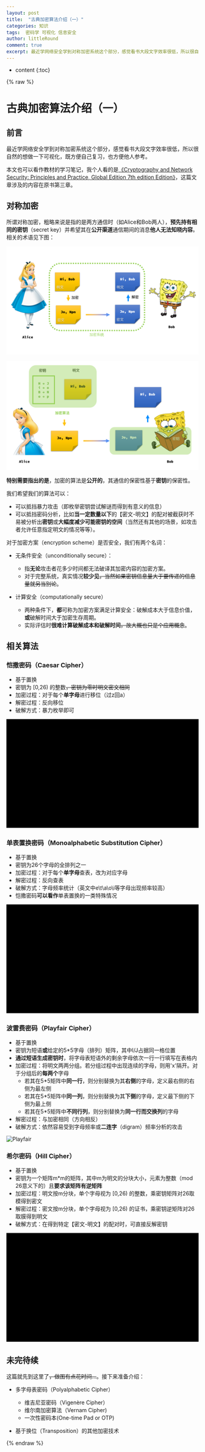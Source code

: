 ```yaml
---
layout: post
title:  "古典加密算法介绍（一）"
categories: 知识
tags:  密码学 可视化 信息安全
author: littleRound
comment: true
excerpt: 最近学网络安全学到对称加密系统这个部分，感觉看书大段文字效率很低，所以很自然的想做一下可视化，既方便自己复习，也方便他人参考；第（一）篇主要介绍对称加密的一些基本概念以及一些基于置换的古典加密算法。
---
```


* content
{:toc}

{% raw %}

# 古典加密算法介绍（一）

## 前言

最近学网络安全学到对称加密系统这个部分，感觉看书大段文字效率很低，所以很自然的想做一下可视化，既方便自己复习，也方便他人参考。

本文也可以看作教材的学习笔记，我个人看的是[《Cryptography and Network Security: Principles and Practice, Global Edition 7th edition Edition》](https://www.amazon.com/Cryptography-Network-Security-Principles-Practice-dp-1292158581/dp/1292158581/ref=mt_paperback?_encoding=UTF8&me=&qid=)，这篇文章涉及的内容在原书第三章。

## 对称加密

所谓对称加密，粗略来说是指的是两方通信时（如Alice和Bob两人），**预先持有相同的密钥**（secret key）并希望其在**公开渠道**通信期间的消息**他人无法知晓内容**。相关的术语见下图：

![1](/static/post_resource/2019-03-05-1.PNG)

![1](/static/post_resource/2019-03-05-2.PNG)

**特别需要指出的是**，加密的算法是**公开的**，其通信的保密性基于**密钥**的保密性。



我们希望我们的算法可以：

- 可以抵挡暴力攻击（即枚举密钥尝试解谜而得到有意义的信息）
- 可以抵挡密码分析，比如**当一定数量以下**的【密文-明文】的配对被截获时不易被分析出**密钥**或**大幅度减少可能密钥的空间**（当然还有其他的场景，如攻击者允许任意指定明文的情况等等）。



对于加密方案（encryption scheme）是否安全，我们有两个名词：

- 无条件安全（unconditionally secure）：
  - 指**无论**攻击者花多少时间都无法破译其加密内容的加密方案。
  - 对于完整系统，真实情况**较少见**~~，当然如果密钥信息量大于要传递的信息量就另当别论~~。

- 计算安全（computationally secure）
  - 两种条件下，**都**可称为加密方案满足计算安全：破解成本大于信息价值，**或**破解时间大于加密生存周期。
  - 实际评估时**很难计算破解成本和破解时间**~~，故大概也只是个应用概念~~。

## 相关算法

### 恺撒密码（Caesar Cipher）

- 基于置换
- 密钥为 [0,26) 的整数~~，密钥为零时明文密文相同~~
- 加密过程：对于每个**单字母**进行移位（过z回a）
- 解密过程：反向移位
- 破解方式：暴力枚举即可

![Caesar](/static/post_resource/2019-03-05-3.gif)

### 单表置换密码（Monoalphabetic Substitution Cipher）

- 基于置换
- 密钥为26个字母的全排列之一
- 加密过程：对于每个**单字母**查表，改为对应字母
- 解密过程：反向查表
- 破解方式：字母频率统计（英文中e\t\a\o\i等字母出现频率较高）
- 恺撒密码**可以看作**单表置换的一类特殊情况

![Monoalphabetic](/static/post_resource/2019-03-05-4.gif)

### 波雷费密码（Playfair Cipher）

- 基于置换
- 密钥为短语**或**给定的5*5字母（排列）矩阵，其中I/J占据同一格位置
- **通过短语生成密钥时**，将字母表短语外的剩余字母依次一行一行填写在表格内
- 加密过程：将明文两两分组。若分组过程中出现连续的字母，则用'x'隔开。对于分组后的**每两个**字母
  - 若其在5*5矩阵中**同一行**，则分别替换为其**右侧**的字母，定义最右侧的右侧为最左侧
  - 若其在5*5矩阵中**同一列**，则分别替换为其**下侧**的字母，定义最下侧的下侧为最上侧
  - 若其在5*5矩阵中**不同行列**，则分别替换为**同一行而交换列**的字母
- 解密过程：与加密相同（方向相反）
- 破解方式：依然容易受到字母频率或**二连字**（digram）频率分析的攻击

![Playfair](/static/post_resource/2019-03-05-5.gif)

### 希尔密码（Hill Cipher）

- 基于置换
- 密钥为一个矩阵m*m的矩阵，其中m为明文的分块大小，元素为整数（mod 26意义下的）且**要求该矩阵有逆矩阵**
- 加密过程：明文按m分块，单个字母视为 [0,26) 的整数，乘密钥矩阵对26取模得到密文
- 解密过程：密文按m分块，单个字母视为 [0,26) 的证书，乘密钥逆矩阵对26取膜得到明文
- 破解方式：在得到特定【密文-明文】的配对时，可直接反解密钥

![Hill](/static/post_resource/2019-03-05-6.gif)

## 未完待续

这篇就先到这里了~~，做图有点花时间...~~。接下来准备介绍：

- 多字母表密码（Polyalphabetic Cipher）

  - 维吉尼亚密码（Vigenère Cipher）
  - 维尔南加密算法（Vernam Cipher)
  - 一次性密码本(One-time Pad or OTP)

- 基于换位（Transposition）的其他加密技术

{% endraw %}